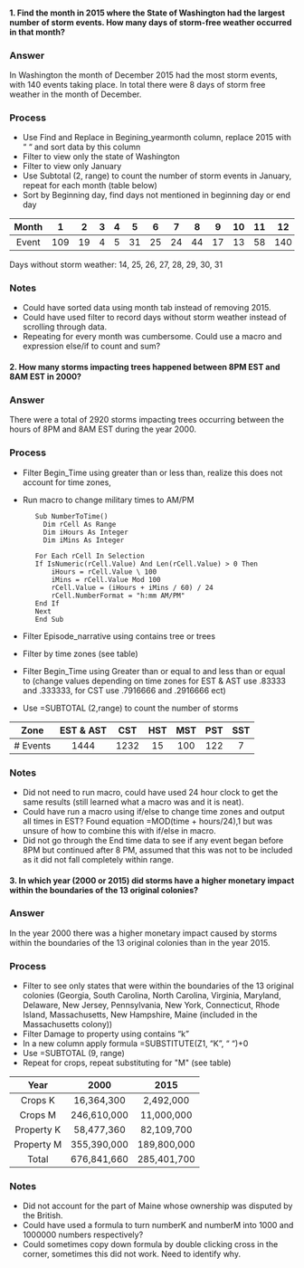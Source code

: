 #### 1. Find the month in 2015 where the State of Washington had the largest number of storm events. How many days of storm-free weather occurred in that month?  

### Answer  
 In Washington the month of December 2015 had the most storm events, with 140 events taking place.  In total there were 8 days of storm free weather in the month of December.

### Process  
  - Use Find and Replace in Begining_yearmonth column, replace 2015 with “ “ and sort data by this column
  - Filter to view only the state of Washington
  - Filter to view only January
  - Use Subtotal (2, range) to count the number of storm events in January, repeat for each month (table below)
  - Sort by Beginning day, find days not mentioned in beginning day or end day

| Month | 1 | 2 | 3 | 4 | 5 | 6 | 7 | 8 | 9 | 10 | 11 | 12 |  
| :---: | :---: | :---: | :---: | :---: | :---: | :---: | :---: | :---: | :---: | :---: | :---: | :---: |  
| Event | 109 | 19 | 4| 5 | 31 | 25 | 24 | 44 | 17 | 13 | 58 | 140 |  

  Days without storm weather: 14, 25, 26, 27, 28, 29, 30, 31

### Notes
  - Could have sorted data using month tab instead of removing 2015.  
  - Could have used filter to record days without storm weather instead of scrolling through data.
  - Repeating for every month was cumbersome.  Could use a macro and expression else/if to count and sum?  

#### 2\. How many storms impacting trees happened between 8PM EST and 8AM EST in 2000?  

### Answer  
 There were a total of 2920 storms impacting trees occurring between the hours of 8PM and 8AM EST during the year 2000.  

### Process
 - Filter Begin_Time using greater than or less than, realize this does not account for time zones,
 - Run macro to change military times to AM/PM  

          Sub NumberToTime()
            Dim rCell As Range
            Dim iHours As Integer
            Dim iMins As Integer

          For Each rCell In Selection
          If IsNumeric(rCell.Value) And Len(rCell.Value) > 0 Then
              iHours = rCell.Value \ 100
              iMins = rCell.Value Mod 100
              rCell.Value = (iHours + iMins / 60) / 24
              rCell.NumberFormat = "h:mm AM/PM"
          End If
          Next
          End Sub

 - Filter Episode_narrative using contains tree or trees  
 - Filter by time zones (see table)  
 - Filter Begin_Time using Greater than or equal to and less than or equal to (change values depending on time zones for EST & AST use .83333 and .333333, for CST use .7916666 and .2916666 ect)
 - Use =SUBTOTAL (2,range) to count the number of storms

| Zone | EST & AST | CST | HST | MST | PST | SST |
| :---: | :---: | :---: | :---: | :---: | :---: | :---: |
| # Events | 1444 | 1232 | 15 | 100 | 122 | 7 |  

### Notes  
 - Did not need to run macro, could have used 24 hour clock to get the same results (still learned what a macro was and it is neat).  
 - Could have run a macro using if/else to change time zones and output all times in EST?  Found equation =MOD(time + hours/24),1 but was unsure of how to combine this with if/else in macro.
 - Did not go through the End time data to see if any event began before 8PM but continued after 8 PM, assumed that this was not to be included as it did not fall completely within range.  

#### 3\. In which year (2000 or 2015) did storms have a higher monetary impact within the boundaries of the 13 original colonies?  

### Answer  
 In the year 2000 there was a higher monetary impact caused by storms within the boundaries of the 13 original colonies than in the year 2015.  

### Process  
 - Filter to see only states that were within the boundaries of the 13 original colonies (Georgia, South Carolina, North Carolina, Virginia, Maryland, Delaware, New Jersey, Pennsylvania, New York, Connecticut, Rhode Island, Massachusetts, New Hampshire, Maine (included in the Massachusetts colony))  
 - Filter Damage to property using contains “k”  
 - In a new column apply formula =SUBSTITUTE(Z1, “K”, “ “)+0  
 - Use =SUBTOTAL (9, range)  
 - Repeat for crops, repeat substituting for "M" (see table)  

| Year | 2000 | 2015 |
| :---: | :---: | :---: |
| Crops K | 16,364,300 | 2,492,000 |
| Crops M | 246,610,000 | 11,000,000 |
| Property K | 58,477,360 | 82,109,700 |
| Property M | 355,390,000 | 189,800,000 |
| Total | 676,841,660 | 285,401,700 |

### Notes  
 - Did not account for the part of Maine whose ownership was disputed by the British.
 - Could have used a formula to turn numberK and numberM into 1000 and 1000000 numbers respectively?
 - Could sometimes copy down formula by double clicking cross in the corner, sometimes this did not work.  Need to identify why.
